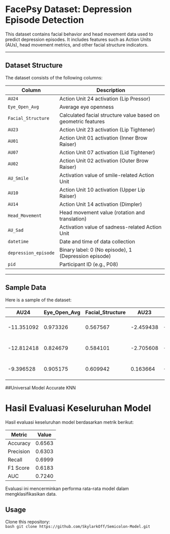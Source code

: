 # FacePsy Dataset: Depression Episode Detection  
This dataset contains facial behavior and head movement data used to predict depression episodes. It includes features such as Action Units (AUs), head movement metrics, and other facial structure indicators.  

---

## Dataset Structure  
The dataset consists of the following columns:  

| Column             | Description                                                   |
|--------------------|---------------------------------------------------------------|
| `AU24`             | Action Unit 24 activation (Lip Pressor)                        |
| `Eye_Open_Avg`     | Average eye openness                                           |
| `Facial_Structure` | Calculated facial structure value based on geometric features  |
| `AU23`             | Action Unit 23 activation (Lip Tightener)                      |
| `AU01`             | Action Unit 01 activation (Inner Brow Raiser)                  |
| `AU07`             | Action Unit 07 activation (Lid Tightener)                      |
| `AU02`             | Action Unit 02 activation (Outer Brow Raiser)                  |
| `AU_Smile`         | Activation value of smile-related Action Unit                  |
| `AU10`             | Action Unit 10 activation (Upper Lip Raiser)                   |
| `AU14`             | Action Unit 14 activation (Dimpler)                            |
| `Head_Movement`    | Head movement value (rotation and translation)                 |
| `AU_Sad`           | Activation value of sadness-related Action Unit                |
| `datetime`         | Date and time of data collection                               |
| `depression_episode`| Binary label: 0 (No episode), 1 (Depression episode)           |
| `pid`              | Participant ID (e.g., P08)                                     |  

---

## Sample Data  
Here is a sample of the dataset:  

| AU24      | Eye_Open_Avg | Facial_Structure | AU23     | AU01      | AU07      | AU02      | AU_Smile  | AU10      | AU14      | Head_Movement | AU_Sad    | datetime            | depression_episode | pid |
|-----------|--------------|-----------------|----------|-----------|-----------|-----------|-----------|-----------|-----------|----------------|-----------|---------------------|--------------------|-----|
| -11.351092 | 0.973326     | 0.567567         | -2.459438 | -11.097750 | 18.764470 | -13.701491 | 1.797318  | -7.621264  | -8.416746  | 0.093635      | 0.861408  | 2022-07-21 04:46   | 0                  | P08 |
| -12.812418 | 0.824679     | 0.584101         | -2.705608 | -8.061482  | 13.727324 | -12.742016 | 1.416385  | -0.372542  | -13.412502 | 0.094856      | 0.250375  | 2022-07-21 04:46   | 0                  | P08 |
| -9.396528  | 0.905175     | 0.609942         | 0.163664  | -5.724306  | 22.029821 | -9.810085  | 1.645429  | -4.372520  | -3.623914  | 0.095847      | 2.480238  | 2022-07-21 04:46   | 0                  | P08 |

##Universal Model Accurate
KNN
# Hasil Evaluasi Keseluruhan Model

Hasil evaluasi keseluruhan model berdasarkan metrik berikut:

| Metric    | Value  |
|-----------|--------|
| Accuracy  | 0.6563 |
| Precision | 0.6303 |
| Recall    | 0.6999 |
| F1 Score  | 0.6183 |
| AUC       | 0.7240 |

Evaluasi ini mencerminkan performa rata-rata model dalam mengklasifikasikan data.

## Usage  
Clone this repository:  
    ```bash
    git clone https://github.com/SkylarkOff/Semicolon-Model.git
    ```
